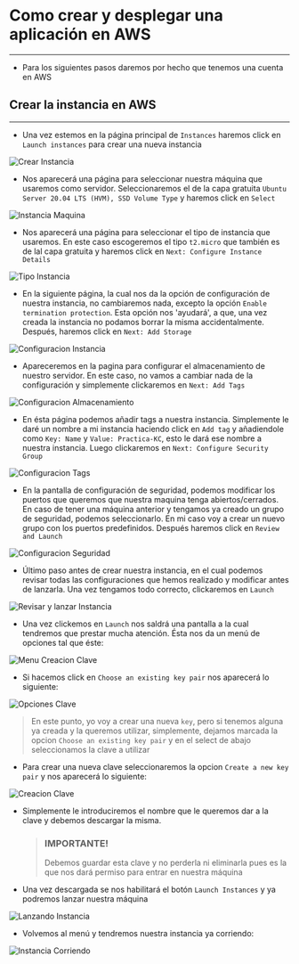# Como crear y desplegar una aplicación en AWS

---

- Para los siguientes pasos daremos por hecho que tenemos una cuenta en AWS

## Crear la instancia en AWS

---

- Una vez estemos en la página principal de `Instances` haremos click en `Launch instances` para crear una nueva instancia

![Crear Instancia](./screen-captures/creacion-instancia-aws/crear-instancia.png)

- Nos aparecerá una página para seleccionar nuestra máquina que usaremos como servidor. Seleccionaremos el de la capa gratuita `Ubuntu Server 20.04 LTS (HVM), SSD Volume Type` y haremos click en `Select`

![Instancia Maquina](./screen-captures/creacion-instancia-aws/instancia-maquina.png)

- Nos aparecerá una página para seleccionar el tipo de instancia que usaremos. En este caso escogeremos el tipo `t2.micro` que también es de lal capa gratuita y haremos click en `Next: Configure Instance Details`

![Tipo Instancia](./screen-captures/creacion-instancia-aws/tipo-instancia.png)

- En la siguiente página, la cual nos da la opción de configuración de nuestra instancia, no cambiaremos nada, excepto la opción `Enable termination protection`. Esta opción nos 'ayudará', a que, una vez creada la instancia no podamos borrar la misma accidentalmente. Después, haremos click en `Next: Add Storage`

![Configuracion Instancia](./screen-captures/creacion-instancia-aws/configuracion-instancia.png)

- Apareceremos en la pagina para configurar el almacenamiento de nuestro servidor. En este caso, no vamos a cambiar nada de la configuración y simplemente clickaremos en `Next: Add Tags`

![Configuracion Almacenamiento](./screen-captures/creacion-instancia-aws/configuracion-hdd.png)

- En ésta página podemos añadir tags a nuestra instancia. Simplemente le daré un nombre a mi instancia haciendo click en `Add tag` y añadiendole como `Key: Name` y `Value: Practica-KC`, esto le dará ese nombre a nuestra instancia. Luego clickaremos en `Next: Configure Security Group`

![Configuracion Tags](./screen-captures/creacion-instancia-aws/tags-instancia.png)

- En la pantalla de configuración de seguridad, podemos modificar los puertos que queremos que nuestra maquina tenga abiertos/cerrados. En caso de tener una máquina anterior y tengamos ya creado un grupo de seguridad, podemos seleccionarlo. En mi caso voy a crear un nuevo grupo con los puertos predefinidos. Después haremos click en `Review and Launch`

![Configuracion Seguridad](./screen-captures/creacion-instancia-aws/seguridad-instancia.png)

- Último paso antes de crear nuestra instancia, en el cual podemos revisar todas las configuraciones que hemos realizado y modificar antes de lanzarla. Una vez tengamos todo correcto, clickaremos en `Launch`

![Revisar y lanzar Instancia](./screen-captures/creacion-instancia-aws/revisar-lanzar-instancia.png)

- Una vez clickemos en `Launch` nos saldrá una pantalla a la cual tendremos que prestar mucha atención. Ésta nos da un menú de opciones tal que éste:

![Menu Creacion Clave](./screen-captures/creacion-instancia-aws/menu-creacion-clave.png)

- Si hacemos click en `Choose an existing key pair` nos aparecerá lo siguiente:

![Opciones Clave](./screen-captures/creacion-instancia-aws/opciones-clave.png)

> En este punto, yo voy a crear una nueva `key`, pero si tenemos alguna ya creada y la queremos utilizar, simplemente, dejamos marcada la opcion `Choose an existing key pair` y en el select de abajo seleccionamos la clave a utilizar

- Para crear una nueva clave seleccionaremos la opcion `Create a new key pair` y nos aparecerá lo siguiente:

![Creacion Clave](./screen-captures/creacion-instancia-aws/creacion-nueva-clave.png)

- Simplemente le introduciremos el nombre que le queremos dar a la clave y debemos descargar la misma.

  > ### IMPORTANTE!
  >
  > Debemos guardar esta clave y no perderla ni eliminarla pues es la que nos dará permiso para entrar en nuestra máquina

- Una vez descargada se nos habilitará el botón `Launch Instances` y ya podremos lanzar nuestra máquina

![Lanzando Instancia](./screen-captures/creacion-instancia-aws/lanzar-instancia.png)

- Volvemos al menú y tendremos nuestra instancia ya corriendo:

![Instancia Corriendo](./screen-captures/creacion-instancia-aws/instancia-creada.png)